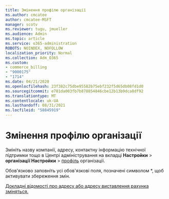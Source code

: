 ```yaml
---
title: Змінення профілю організації
ms.author: cmcatee
author: cmcatee-MSFT
manager: scotv
ms.reviewer: tugu, jmueller
ms.audience: Admin
ms.topic: article
ms.service: o365-administration
ROBOTS: NOINDEX, NOFOLLOW
localization_priority: Normal
ms.collection: Adm_O365
ms.custom:
- commerce_billing
- "9000175"
- "1714"
ms.date: 04/21/2020
ms.openlocfilehash: 23f382c75dbe95582b75ebf232f5d65db08fd1d0
ms.sourcegitcommit: e781da003fb7b878854846cbe12b13b9dca8df92
ms.translationtype: MT
ms.contentlocale: uk-UA
ms.lasthandoff: 08/31/2021
ms.locfileid: "58845919"
---
```

# <a name="change-organization-profile"></a>Змінення профілю організації

Змініть назву компанії, адресу, контактну інформацію технічної підтримки тощо в Центрі адміністрування на вкладці **Настройки**  >  **організації Настройки**  >  [профіль](https://admin.microsoft.com/AdminPortal/Home#/Settings/OrganizationProfile/:/Settings/L1/OrganizationInformation) організації.

Обов'язково заповніть усі обов'язкові поля, позначені символом *, щоб активувати збереження змін.

[Докладні відомості про адресу або адресу виставлення рахунка зміняться.](https://docs.microsoft.com/microsoft-365/admin/manage/change-address-contact-and-more)
